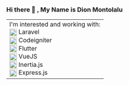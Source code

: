 ### Hi there 👋 , My Name is Dion Montolalu

<!-- <a href="https://www.linkedin.com/in/dionisius-montolalu-18a792131/" rel="nofollow"><img src="https://camo.githubusercontent.com/1b7117fcda6ed7c807727ca2fa09b8c5b6694368/68747470733a2f2f696d672e736869656c64732e696f2f62616467652f4c696e6b6564496e2d2d5f2e7376673f7374796c653d736f6369616c266c6f676f3d6c696e6b6564696e" alt="LinkedIn" data-canonical-src="https://img.shields.io/badge/LinkedIn--_.svg?style=social&amp;logo=linkedin" style="max-width:100%;"></a> -->

<!-- &nbsp; <img src="https://komarev.com/ghpvc/?username=DionMontolalu" alt="DionMontolalu"/> &nbsp;
<a href="https://github.com/DionMontolalu"><img src="https://img.shields.io/github/stars/DionMontolalu?color=blue&style=flat-box&logo=github" alt="Github stars"/></a> -->

<table border = 0>
 <tr>
  <td>
    I'm interested and working with:<br>
      <img align="center" src="https://avatars.githubusercontent.com/u/958072?s=200&v=4" alt="Laravel Framework" height="20" width="20" /> Laravel <br>
      <img align="center" src="https://avatars.githubusercontent.com/u/14998758?s=200&v=4" alt="Codeigniter Framework" height="20" width="20" /> Codeigniter <br>
      <img align="center" src="https://avatars.githubusercontent.com/u/14101776?s=200&v=4" alt="Flutter Framework" height="20" width="20" /> Flutter <br>
      <img align="center" src="https://avatars.githubusercontent.com/u/6128107?s=200&v=4" alt="VueJS" height="20" width="20" /> VueJS <br>
      <img align="center" src="https://avatars.githubusercontent.com/u/47703742?s=200&v=4" alt="InertiaJS" height="20" width="20" /> Inertia.js <br>
      <img align="center" src="https://avatars.githubusercontent.com/u/5658226?s=200&v=4" alt="ExpressJS" height="20" width="20" /> Express.js
  </td>
<!--   <td>
    I'm currently learning:<br>
      <img align="center" src="https://avatars.githubusercontent.com/u/9950313?s=200&v=4" alt="NodeJS" height="20" width="20" /> NodeJS <br>
      <img align="center" src="https://avatars.githubusercontent.com/u/5658226?s=200&v=4" alt="ExcpressJS" height="20" width="20" /> ExpressJS <br>
      <img align="center" src="https://avatars.githubusercontent.com/u/67109815?s=200&v=4" alt="NodeJS" height="20" width="20" /> TailwindCSS <br>
   </td> -->
 </tr>
</table>

<!--
<a href="https://github.com/cleverlabsid" rel="nofollow"><img src="https://avatars.githubusercontent.com/u/76218893?s=20&u=d471a9185dda34aa084b1582408ac676b739ba1d&v=4" alt="Cleverlabs ID" data-canonical-src="https://avatars.githubusercontent.com/u/76218893?s=50&u=d471a9185dda34aa084b1582408ac676b739ba1d&v=4"><b>Cleverlabs ID</b></a>
**DionMontolalu/DionMontolalu** is a ✨ _special_ ✨ repository because its `README.md` (this file) appears on your GitHub profile.

Here are some ideas to get you started:
- 🔭 I’m currently working on ...
- 🌱 I’m currently learning ...
- 👯 I’m looking to collaborate on ...
- 🤔 I’m looking for help with ...
- 💬 Ask me about ...
- 📫 How to reach me: ...
- 😄 Pronouns: ...
- ⚡ Fun fact: ...
-->

<!-- [![My GitHub stats](https://github-readme-stats.vercel.app/api?username=DionMontolalu&count_private=true&show_icons=true&theme=light)](https://github.com/DionMontolalu/github-readme-stats)

[![Top Langs](https://github-readme-stats.vercel.app/api/top-langs/?username=DionMontolalu&layout=compact&theme=light)](https://github.com/DionMontolalu/github-readme-stats) -->
